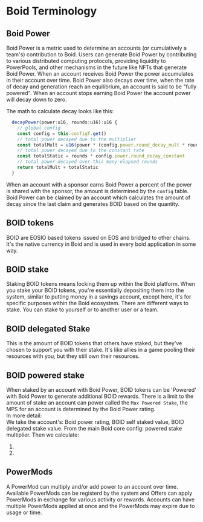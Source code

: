# Boid Terminology

## Boid Power
Boid Power is a metric used to determine an accounts (or cumulatively a team's) contribution to Boid. Users can generate Boid Power by contributing to various distributed computing protocols, providing liquidity to PowerPools, and other mechanisms in the future like NFTs that generate Boid Power. When an account receives Boid Power the power accumulates in their account over time. Boid Power also decays over time, when the rate of decay and generation reach an equilibrium, an account is said to be "fully powered". When an account stops earning Boid Power the account power will decay down to zero.

The math to calculate decay looks like this:
```ts
  decayPower(power:u16, rounds:u16):u16 {
    // global config
    const config = this.configT.get()
    // total power decayed due to the multiplier
    const totalMult = u16(power * (config.power.round_decay_mult * rounds))
    // total power decayed due to the constant rate
    const totalStatic = rounds * config.power.round_decay_constant
    // total power decayed over this many elapsed rounds
    return totalMult + totalStatic
  }
```
When an account with a sponsor earns Boid Power a percent of the power is shared with the sponsor, the amount is determined by the `config` table. Boid Power can  be claimed by an account which calculates the amount of decay since the last claim and generates BOID based on the quantity.


## BOID tokens
BOID are EOSIO based tokens issued on EOS and bridged to other chains. It's the native currency in Boid and is used in every boid application in some way.

## BOID stake
Staking BOID tokens means locking them up within the Boid platform. When you stake your BOID tokens, you're essentially depositing them into the system, similar to putting money in a savings account, except here, it's for specific purposes within the Boid ecosystem. There are different ways to stake. You can stake to yourself or to another user or a team.

## BOID delegated Stake
This is the amount of BOID tokens that others have staked, but they've chosen to support you with their stake. It's like allies in a game pooling their resources with you, but they still own their resources.

## BOID powered stake
When staked by an account with Boid Power, BOID tokens can be 'Powered' with Boid Power to generate additional BOID rewards. There is a limit to the amount of stake an account can power called the `Max Powered Stake`, the MPS for an account is determined by the Boid Power rating.  
In more detail:  
We take the account's: Boid power rating, BOID self staked value, BOID delegated stake value. From the main Boid core config: powered stake multiplier. Then we calculate:
1. <MathDisplay content="\text{user's power + powered stake multiplier = max powered stake}%" />
2. <MathDisplay content="\text{user's self stake + user's delegated stake ≤ max powered stake}%" />

## PowerMods
A PowerMod can multiply and/or add power to an account over time. Available PowerMods can be registerd by the system and Offers can apply PowerMods in exchange for various activity or rewards. Accounts can have multiple PowerMods applied at once and the PowerMods may expire due to usage or time.
